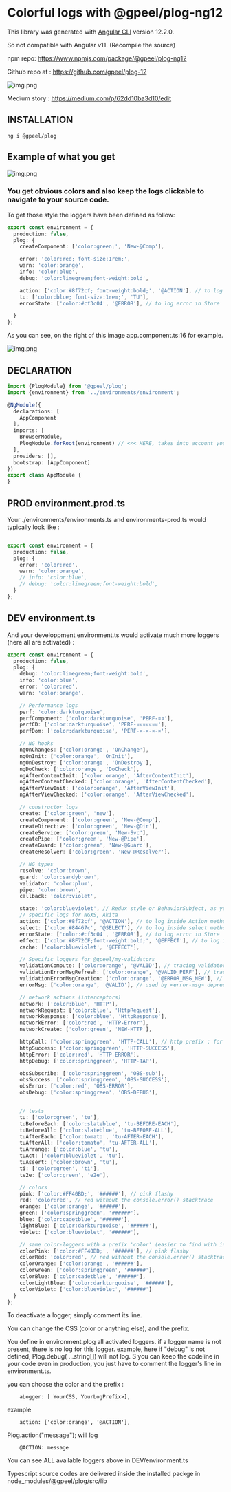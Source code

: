 # Colorful logs with @gpeel/plog-ng12

This library was generated with [Angular CLI](https://github.com/angular/angular-cli) version 12.2.0.

So not compatible with Angular v11. (Recompile the source)

npm repo:
https://www.npmjs.com/package/@gpeel/plog-ng12

Github repo at :
https://github.com/gpeel/plog-12

![img.png](colorful.jpg)

Medium story : https://medium.com/p/62dd10ba3d10/edit

## INSTALLATION

    ng i @gpeel/plog

## Example of what you get

![img.png](clickable-logs-in-browser.png)

### You get obvious **colors** and also keep the **logs clickable** to navigate to your source code.

To get those style the loggers have been defined as follow:

````typescript
export const environment = {
  production: false,
  plog: {
    createComponent: ['color:green;', 'New-@Comp'],

    error: 'color:red; font-size:1rem;',
    warn: 'color:orange',
    info: 'color:blue',
    debug: 'color:limegreen;font-weight:bold',

    action: ['color:#8f72cf; font-weight:bold;', '@ACTION'], // to log inside Action method
    tu: ['color:blue; font-size:1rem;', 'TU'],
    errorState: ['color:#cf3c04', '@ERROR'], // to log error in Store

  }
};
````

As you can see, on the right of this image app.component.ts:16 for example.

![img.png](clickable-logs-code-navigable.png)

## DECLARATION

````typescript
import {PlogModule} from '@gpeel/plog';
import {environment} from '../environments/environment';

@NgModule({
  declarations: [
    AppComponent
  ],
  imports: [
    BrowserModule,
    PlogModule.forRoot(environment) // <<< HERE, takes into account you loggers definition in environment.ts
  ],
  providers: [],
  bootstrap: [AppComponent]
})
export class AppModule {
}
````

## PROD environment.prod.ts

Your ./environments/environments.ts and environments-prod.ts would typically look like :

````typescript

export const environment = {
  production: false,
  plog: {
    error: 'color:red',
    warn: 'color:orange',
    // info: 'color:blue',
    // debug: 'color:limegreen;font-weight:bold',
  }
};
````

## DEV environment.ts

And your developpment environment.ts would activate much more loggers (here all are activated) :

````typescript
export const environment = {
  production: false,
  plog: {
    debug: 'color:limegreen;font-weight:bold',
    info: 'color:blue',
    error: 'color:red',
    warn: 'color:orange',

    // Performance logs
    perf: 'color:darkturquoise',
    perfComponent: ['color:darkturquoise', 'PERF-¤¤'],
    perfCD: ['color:darkturquoise', 'PERF-¤¤¤¤¤¤¤'],
    perfDom: ['color:darkturquoise', 'PERF-¤-¤-¤-¤'],

    // NG hooks
    ngOnChanges: ['color:orange', 'OnChange'],
    ngOnInit: ['color:orange', 'OnInit'],
    ngOnDestroy: ['color:orange', 'OnDestroy'],
    ngDoCheck: ['color:orange', 'DoCheck'],
    ngAfterContentInit: ['color:orange', 'AfterContentInit'],
    ngAfterContentChecked: ['color:orange', 'AfterContentChecked'],
    ngAfterViewInit: ['color:orange', 'AfterViewInit'],
    ngAfterViewChecked: ['color:orange', 'AfterViewChecked'],

    // constructor logs
    create: ['color:green', 'new'],
    createComponent: ['color:green', 'New-@Comp'],
    createDirective: ['color:green', 'New-@Dir'],
    createService: ['color:green', 'New-Svc'],
    createPipe: ['color:green', 'New-@Pipe'],
    createGuard: ['color:green', 'New-@Guard'],
    createResolver: ['color:green', 'New-@Resolver'],

    // NG types
    resolve: 'color:brown',
    guard: 'color:sandybrown',
    validator: 'color:plum',
    pipe: 'color:brown',
    callback: 'color:violet',

    state: 'color:blueviolet', // Redux style or BehaviorSubject, as you want
    // specific logs for NGXS, Akita
    action: ['color:#8f72cf', '@ACTION'], // to log inside Action method
    select: ['color:#84467c', '@SELECT'], // to log inside select method
    errorState: ['color:#cf3c04', '@ERROR'], // to log error in Store
    effect: ['color:#8F72CF;font-weight:bold;', '@EFFECT'], // to log inside effect method (even if using @Effet is not advised)
    cache: ['color:blueviolet', '@EFFECT'],

    // Specific loggers for @gpeel/my-validators
    validationCompute: ['color:orange', '@VALID'], // tracing validators when they compute
    validationErrorMsgRefresh: ['color:orange', '@VALID_PERF'], // tracing refresh of <my-error-msg>
    validationErrorMsgCreation: ['color:orange', '@ERROR_MSG_NEW'], // tracing creation of component <my-error-msg>
    errorMsg: ['color:orange', '@VALID'], // used by <error-msg> deprecated

    // network actions (interceptors)
    network: ['color:blue', 'HTTP'],
    networkRequest: ['color:blue', 'HttpRequest'],
    networkResponse: ['color:blue', 'HttpResponse'],
    networkError: ['color:red', 'HTTP-Error'],
    networkCreate: ['color:green', 'NEW-HTTP'],

    httpCall: ['color:springgreen', 'HTTP-CALL'], // http prefix : for service logic
    httpSuccess: ['color:springgreen', 'HTTP-SUCCESS'],
    httpError: ['color:red', 'HTTP-ERROR'],
    httpDebug: ['color:springgreen', 'HTTP-TAP'],

    obsSubscribe: ['color:springgreen', 'OBS-sub'],
    obsSuccess: ['color:springgreen', 'OBS-SUCCESS'],
    obsError: ['color:red', 'OBS-ERROR'],
    obsDebug: ['color:springgreen', 'OBS-DEBUG'],


    // tests
    tu: ['color:green', 'tu'],
    tuBeforeEach: ['color:slateblue', 'tu-BEFORE-EACH'],
    tuBeforeAll: ['color:slateblue', 'tu-BEFORE-ALL'],
    tuAfterEach: ['color:tomato', 'tu-AFTER-EACH'],
    tuAfterAll: ['color:tomato', 'tu-AFTER-ALL'],
    tuArrange: ['color:blue', 'tu'],
    tuAct: ['color:blueviolet', 'tu'],
    tuAssert: ['color:brown', 'tu'],
    ti: ['color:green', 'ti'],
    te2e: ['color:green', 'e2e'],

    // colors
    pink: ['color:#FF40BD;', '######'], // pink flashy
    red: 'color:red', // red without the console.error() stacktrace
    orange: ['color:orange', '######'],
    green: ['color:springgreen', '######'],
    blue: ['color:cadetblue', '######'],
    lightBlue: ['color:darkturquoise', '######'],
    violet: ['color:blueviolet', '######'],

    // same color-loggers with a prefix 'color' (easier to find with intellisense)
    colorPink: ['color:#FF40BD;', '######'], // pink flashy
    colorRed: 'color:red', // red without the console.error() stacktrace
    colorOrange: ['color:orange', '######'],
    colorGreen: ['color:springgreen', '######'],
    colorBlue: ['color:cadetblue', '######'],
    colorLightBlue: ['color:darkturquoise', '######'],
    colorViolet: ['color:blueviolet', '######']
  }
};

````

To deactivate a logger, simply comment its line.

You can change the CSS (color or anything else), and the prefix.

You define in environment.plog all activated loggers. if a logger name is not present, there is no log for this logger.
example, here if "debug" is not defined, Plog.debug( ...string[]) will not log. S you can keep the codeline in your code
even in production, you just have to comment the logger's line in environment.ts.

you can choose the color and the prefix :

        aLogger: [ YourCSS, YourLogPrefix>],

example

        action: ['color:orange', '@ACTION'],

Plog.action("message"); will log

        @ACTION: message

You can see ALL available loggers above in DEV/environment.ts

Typescript source codes are delivered inside the installed packge in node_modules/@gpeel/plog/src/lib


